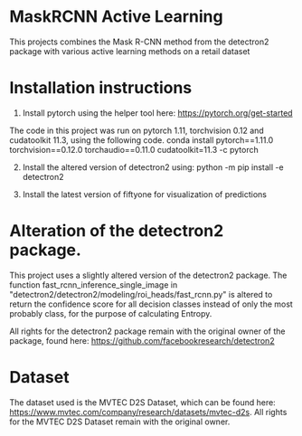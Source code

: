 # MaskRCNN Active Learning
 This projects combines the Mask R-CNN method from the detectron2 package with various active learning methods on a retail dataset


# Installation instructions
1. Install pytorch using the helper tool here: https://pytorch.org/get-started

The code in this project was run on pytorch 1.11, torchvision 0.12 and cudatoolkit 11.3, using the following code.
conda install pytorch==1.11.0 torchvision==0.12.0 torchaudio==0.11.0 cudatoolkit=11.3 -c pytorch

2. Install the altered version of detectron2 using:
python -m pip install -e detectron2


3. Install the latest version of fiftyone for visualization of predictions


# Alteration of the detectron2 package. 
This project uses a slightly altered version of the detectron2 package. The function fast_rcnn_inference_single_image in "detectron2/detectron2/modeling/roi_heads/fast_rcnn.py" is altered to return the confidence score for all decision classes instead of only the most probably class, for the purpose of calculating Entropy.

All rights for the detectron2 package remain with the original owner of the package, found here: https://github.com/facebookresearch/detectron2

# Dataset
The dataset used is the MVTEC D2S Dataset, which can be found here: https://www.mvtec.com/company/research/datasets/mvtec-d2s. All rights for the MVTEC D2S Dataset remain with the original owner. 
